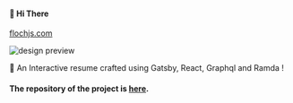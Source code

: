 #### 👋 Hi There

[flochjs.com](https://flochjs.com)

![design preview](resources/preview.png)

🚀 An Interactive resume crafted using Gatsby, React, Graphql and Ramda  !

#### The repository of the project is [here](https://github.com/flochjs/my-resume).
